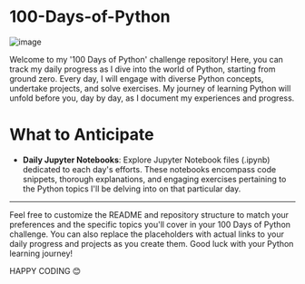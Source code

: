 # 100-Days-of-Python

![image](https://github.com/Tanwar-12/100-Days-of-Python-/assets/110081008/4726afc2-614f-408c-af89-a82f19e1ab41)

Welcome to my '100 Days of Python' challenge repository! Here, you can track my daily progress as I dive into the world of Python, starting from ground zero. Every day, I will engage with diverse Python concepts, undertake projects, and solve exercises. My journey of learning Python will unfold before you, day by day, as I document my experiences and progress.

# What to Anticipate

- **Daily Jupyter Notebooks**: 
Explore Jupyter Notebook files (.ipynb) dedicated to each day's efforts. These notebooks encompass code snippets, thorough explanations, and engaging exercises pertaining to the Python topics I'll be delving into on that particular day.
---
Feel free to customize the README and repository structure to match your preferences and the specific topics you'll cover in your 100 Days of Python challenge. You can also replace the placeholders with actual links to your daily progress and projects as you create them. Good luck with your Python learning journey!

HAPPY CODING 😊

